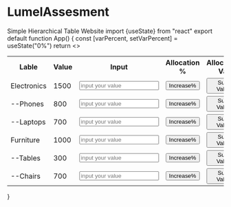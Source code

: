 # LumelAssesment
Simple Hierarchical Table Website
import {useState} from "react"
export default function App() {
    const [varPercent, setVarPercent] = useState("0%")
  return <>
  <table>
      <tr>
      <th>Lable</th>
      <th>Value</th>      
      <th>Input</th>      
      <th>Allocation %</th>      
      <th>Allocation Val</th>
      <th>Variance %</th>
      </tr>
      <tr>
      <td>Electronics</td>
      <td>1500</td>
      <td><input type="number" placeholder="input your value"></input></td>
      <td><button>Increase%</button></td>
      <td><button>Sum Value</button></td>
      <td>{varPercent}</td>
      </tr>
      <tr>
      <td>--Phones</td>
          <td>800</td>
          <td><input type="number" placeholder="input your value"></input></td>
          <td><button>Increase%</button></td>
          <td><button>Sum Value</button></td>
          <td>{varPercent}</td>
      </tr>
      <tr>
      <td>--Laptops</td>
          <td>700</td>
          <td><input type="number" placeholder="input your value"></input></td>
          <td><button>Increase%</button></td>
          <td><button>Sum Value</button></td>
          <td>{varPercent}</td>
      </tr>
      <tr>
      <td>Furniture</td>
          <td>1000</td>
          <td><input type="number" placeholder="input your value"></input></td>
          <td><button>Increase%</button></td>
          <td><button>Sum Value</button></td>
          <td>{varPercent}</td>
          <td></td>
      </tr>
      <tr>
      <td>--Tables</td>
          <td>300</td>
          <td><input type="number" placeholder="input your value"></input></td>
          <td><button>Increase%</button></td>
          <td><button>Sum Value</button></td>
          <td>{varPercent}</td>
      </tr>
      <tr>
      <td>--Chairs</td>
          <td>700</td>
          <td><input type="number" placeholder="input your value"></input></td>
          <td><button>Increase%</button></td>
          <td><button>Sum Value</button></td>
          <td>{varPercent}</td>
      </tr>
  </table>
  </>
}
